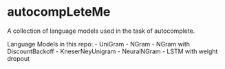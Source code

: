 # autocompLeteMe

A collection of language models used in the task of autocomplete.

Language Models in this repo:
    - UniGram
    - NGram
    - NGram with DiscountBackoff
    - KneserNeyUnigram
    - NeuralNGram
    - LSTM with weight dropout